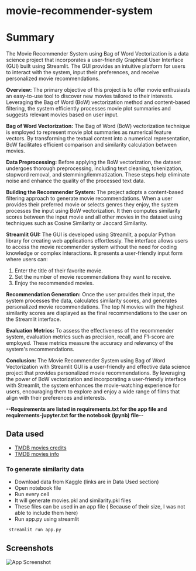 
# movie-recommender-system

# Summary
 
 The Movie Recommender System using Bag of Word Vectorization is a data science project that incorporates a user-friendly Graphical User Interface (GUI) built using Streamlit. The GUI provides an intuitive platform for users to interact with the system, input their preferences, and receive personalized movie recommendations.

**Overview:**
The primary objective of this project is to offer movie enthusiasts an easy-to-use tool to discover new movies tailored to their interests. Leveraging the Bag of Word (BoW) vectorization method and content-based filtering, the system efficiently processes movie plot summaries and suggests relevant movies based on user input.

**Bag of Word Vectorization:**
The Bag of Word (BoW) vectorization technique is employed to represent movie plot summaries as numerical feature vectors. By transforming the textual content into a numerical representation, BoW facilitates efficient comparison and similarity calculation between movies.

**Data Preprocessing:**
Before applying the BoW vectorization, the dataset undergoes thorough preprocessing, including text cleaning, tokenization, stopword removal, and stemming/lemmatization. These steps help eliminate noise and enhance the quality of the processed text data.

**Building the Recommender System:**
The project adopts a content-based filtering approach to generate movie recommendations. When a user provides their preferred movie or selects genres they enjoy, the system processes the input using BoW vectorization. It then computes similarity scores between the input movie and all other movies in the dataset using techniques such as Cosine Similarity or Jaccard Similarity.

**Streamlit GUI:**
The GUI is developed using Streamlit, a popular Python library for creating web applications effortlessly. The interface allows users to access the movie recommender system without the need for coding knowledge or complex interactions. It presents a user-friendly input form where users can:

1. Enter the title of their favorite movie.
2. Set the number of movie recommendations they want to receive.
3. Enjoy the recommended movies.

**Recommendation Generation:**
Once the user provides their input, the system processes the data, calculates similarity scores, and generates personalized movie recommendations. The top N movies with the highest similarity scores are displayed as the final recommendations to the user on the Streamlit interface.

**Evaluation Metrics:**
To assess the effectiveness of the recommender system, evaluation metrics such as precision, recall, and F1-score are employed. These metrics measure the accuracy and relevancy of the system's recommendations.

**Conclusion:**
The Movie Recommender System using Bag of Word Vectorization with Streamlit GUI is a user-friendly and effective data science project that provides personalized movie recommendations. By leveraging the power of BoW vectorization and incorporating a user-friendly interface with Streamlit, the system enhances the movie-watching experience for users, encouraging them to explore and enjoy a wide range of films that align with their preferences and interests.


**--Requirements are listed in requirements.txt for the app file and requirements-jupyter.txt for the notebook (ipynb) file--**
## Data used

 - [TMDB movies credits](https://www.kaggle.com/datasets/tmdb/tmdb-movie-metadata?select=tmdb_5000_credits.csv)
 - [TMDB movies info](https://www.kaggle.com/datasets/tmdb/tmdb-movie-metadata?select=tmdb_5000_movies.csv)

### To generate similarity data
* Download data from Kaggle (links are in Data Used section)
* Open notebook file
* Run every cell
* It will generate movies.pkl and similarity.pkl files
* These files can be used in an app file ( Because of their size, I was not able to include them here)
* Run app.py using streamlit
 ```bash
  streamlit run app.py
```
## Screenshots

![App Screenshot](https://upload.wikimedia.org/wikipedia/commons/3/38/ScreenshotMRS.png)




